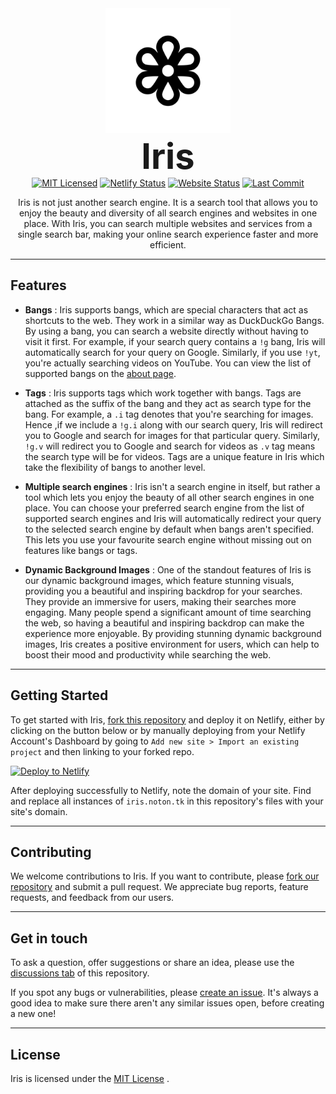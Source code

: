 <div align="center">
  <img src="assets/icon-rounded.png" alt="Iris Logo" width="200"/>
  <h1 style="font-weight: 700; font-size: 4em; margin: 0; padding-top: 0;">Iris</h1>
  <div style="margin-bottom: 1em">
  <a href="https://github.com/sannidhyaroy/iris/blob/main/LICENSE"><img src="https://img.shields.io/github/license/sannidhyaroy/iris.svg" alt="MIT Licensed"></a>
  <a href="https://app.netlify.com/sites/iris-search-engine/deploys"><img src="https://api.netlify.com/api/v1/badges/e51c283f-afe6-47fc-a321-54a069a32e2f/deploy-status" alt="Netlify Status"></a>
  <a href="https://iris.noton.tk"><img src="https://img.shields.io/website?down_color=red&down_message=offline&up_color=blue&up_message=online&url=https%3A%2F%2Firis.noton.tk" alt="Website Status"></a>
  <a href="https://github.com/sannidhyaroy/iris/commits/main"><img src="https://img.shields.io/github/last-commit/sannidhyaroy/iris/main" alt="Last Commit"></a>
  </div>
  <p>
  Iris is not just another search engine. It is a search tool that allows you to enjoy the beauty and diversity of all search engines and websites in one place. With Iris, you can search multiple websites and services from a single search bar, making your online search experience faster and more efficient.
  </p>
</div>

---
## **Features**
- **Bangs** : Iris supports bangs, which are special characters that act as shortcuts to the web. They work in a similar way as DuckDuckGo Bangs. By using a bang, you can search a website directly without having to visit it first. For example, if your search query contains a `!g` bang, Iris will automatically search for your query on Google. Similarly, if you use `!yt`, you're actually searching videos on YouTube. You can view the list of supported bangs on the [about page](https://iris.noton.tk/about).

- **Tags** : Iris supports tags which work together with bangs. Tags are attached as the suffix of the bang and they act as search type for the bang. For example, a `.i` tag denotes that you're searching for images. Hence ,if we include a `!g.i` along with our search query, Iris will redirect you to Google and search for images for that particular query. Similarly, `!g.v` will redirect you to Google and search for videos as `.v` tag means the search type will be for videos. Tags are a unique feature in Iris which take the flexibility of bangs to another level.

- **Multiple search engines** : Iris isn't a search engine in itself, but rather a tool which lets you enjoy the beauty of all other search engines in one place. You can choose your preferred search engine from the list of supported search engines and Iris will automatically redirect your query to the selected search engine by default when bangs aren't specified. This lets you use your favourite search engine without missing out on features like bangs or tags.

- **Dynamic Background Images** : One of the standout features of Iris is our dynamic background images, which feature stunning visuals, providing you a beautiful and inspiring backdrop for your searches. They provide an immersive for users, making their searches more engaging. Many people spend a significant amount of time searching the web, so having a beautiful and inspiring backdrop can make the experience more enjoyable. By providing stunning dynamic background images, Iris creates a positive environment for users, which can help to boost their mood and productivity while searching the web.

---
## **Getting Started**

To get started with Iris, [fork this repository](https://github.com/sannidhyaroy/Iris/fork) and deploy it on Netlify, either by clicking on the button below or by manually deploying from your Netlify Account's Dashboard by going to `Add new site > Import an existing project` and then linking to your forked repo.

[![Deploy to Netlify](https://www.netlify.com/img/deploy/button.svg)](https://app.netlify.com/start/deploy?repository=https://github.com/sannidhyaroy/iris)
<!-- [![Deploy with Vercel](https://vercel.com/button)](https://vercel.com/new/clone?repository-url=https%3A%2F%2Fgithub.com%2Fsannidhyaroy%2Firis&project-name=iris&repository-name=iris&redirect-url=https%3A%2F%2Fgithub.com%2Fsannidhyaroy%2Firis) -->
After deploying successfully to Netlify, note the domain of your site. Find and replace all instances of `iris.noton.tk` in this repository's files with your site's domain.

---
## **Contributing**

We welcome contributions to Iris. If you want to contribute, please [fork our repository](https://github.com/sannidhyaroy/Iris/fork) and submit a pull request. We appreciate bug reports, feature requests, and feedback from our users.

---
## **Get in touch**
To ask a question, offer suggestions or share an idea, please use the [discussions tab](https://github.com/sannidhyaroy/Iris/discussions) of this repository.

If you spot any bugs or vulnerabilities, please [create an issue](https://github.com/sannidhyaroy/Iris/issues/). It's always a good idea to make sure there aren't any similar issues open, before creating a new one!

---
## **License**

Iris is licensed under the [MIT License](https://github.com/sannidhyaroy/iris/blob/main/LICENSE) .
